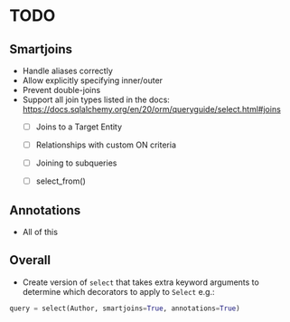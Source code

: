 # TODO
## Smartjoins
 * Handle aliases correctly
 * Allow explicitly specifying inner/outer
 * Prevent double-joins
 * Support all join types listed in the docs: https://docs.sqlalchemy.org/en/20/orm/queryguide/select.html#joins
   * [ ] Joins to a Target Entity
   * [ ] Relationships with custom ON criteria
   * [ ] Joining to subqueries
   * [ ] select_from()


## Annotations
 * All of this

## Overall
 * Create version of `select` that takes extra keyword arguments to determine which decorators to apply to `Select` e.g.:
```python
query = select(Author, smartjoins=True, annotations=True)
```
